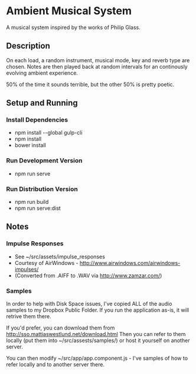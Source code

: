 # Ambient Musical System
A musical system inspired by the works of Philip Glass.

## Description
On each load, a random instrument, musical mode, key and reverb type are chosen.
Notes are then played back at random intervals for an continously evolving ambient experience.

50% of the time it sounds terrible, but the other 50% is pretty poetic.

## Setup and Running

### Install Dependencies
* npm install --global gulp-cli
* npm install
* bower install

### Run Development Version
* npm run serve

### Run Distribution Version
* npm run build
* npm run serve:dist

## Notes
### Impulse Responses
* See ~/src/assets/impulse_responses
* Courtesy of AirWindows - http://www.airwindows.com/airwindows-impulses/
* (Converted from .AIFF to .WAV via http://www.zamzar.com/)

### Samples
In order to help with Disk Space issues, I've copied ALL of the audio samples to my Dropbox Public Folder.
If you run the application as-is, it will retrive them there.

If you'd prefer, you can download them from http://sso.mattiaswestlund.net/download.html
Then you can refer to them locally (put them into ~/src/assests/samples/) or host it yourself on another server.

You can then modify ~/src/app/app.component.js - I've samples of how to refer locally and to another server there.